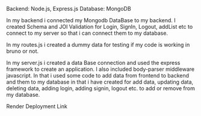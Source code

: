 Backend: Node.js, Express.js
Database: MongoDB

In my backend i connected my Mongodb DataBase to my backend. I created Schema and JOI Validation for Login, SignIn, Logout, addList etc to connect to my server so that i can connect them to my database.

In my routes.js i created a dummy data  for testing if my code is working in bruno or not.

In my server.js i created a data Base connection and used the express framework to create an application. I also included body-parser middleware javascript. In that i used some code to add data from frontend to backend and them to my database in that i have created for add data, updating data, deleting data, adding login, adding signin, logout etc. to add or remove from my database.

Render Deployment Link

